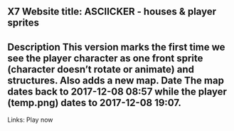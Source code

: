X7
Website title: ASCIICKER - houses & player sprites
---------------------------------------------------------------------------------------------------------------------------
Description
This version marks the first time we see the player character as one front sprite (character doesn’t rotate or animate) and structures. Also adds a new map.
Date
The map dates back to 2017-12-08 08:57 while the player (temp.png) dates to 2017-12-08 19:07. 
---------------------------------------------------------------------------------------------------------------------------
Links:
Play now


